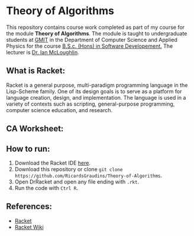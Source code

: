 # Theory of Algorithms
This repository contains course work completed as part of my course for the module **Theory of Algorithms**. The module is taught to undergraduate students at [GMIT](http://www.gmit.ie/) in the Department of Computer Science and Applied Physics for the course [B.S.c. (Hons) in Software Developement.](https://www.gmit.ie/software-development/bachelor-science-honours-software-development)
The lecturer is  [Dr. Ian McLoughlin](https://ianmcloughlin.github.io/).

## What is Racket:  
Racket is a general purpose, multi-paradigm programming language in the Lisp-Scheme family. One of its design goals is to serve as a platform for language creation, design, and implementation. The language is used in a variety of contexts such as scripting, general-purpose programming, computer science education, and research.

## CA Worksheet:


## How to run:
1. Download the Racket IDE [here](https://download.racket-lang.org/).
2. Download this repository or clone `git clone https://github.com/RicardsGraudins/Theory-of-Algorithms`.
3. Open DrRacket and open any file ending with `.rkt`.
4. Run the code with `Ctrl R`.

## References:  
* [Racket](https://racket-lang.org/)
* [Racket Wiki](https://en.wikipedia.org/wiki/Racket_(programming_language))
